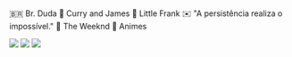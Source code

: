 🇧🇷 Br. Duda
🏀 Curry and James
🎵 Little Frank
✉️ "A persistência realiza o impossível."
🥇 The Weeknd
🥈 Animes




![](https://media1.tenor.com/m/QYgJH_gyodgAAAAC/homer-simpson.gif)
![](https://media1.tenor.com/m/ZrMBILC_eq4AAAAC/dance-demon-slayer.gif)
![](https://media.tenor.com/I52W87bM7K8AAAAi/anime-aaaa.gif)
